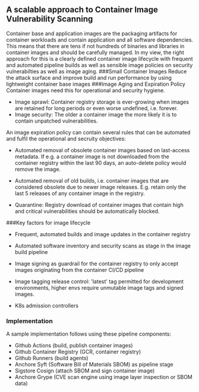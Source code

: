 ## A scalable approach to Container Image Vulnerability Scanning

Container base and application images are the packaging artifacts for container workloads and contain application and all software dependencies. This means that there are tens if not hundreds of binaries and libraries in container images and should be carefully managed. In my view, the right approach for this is a clearly defined container image lifecycle with frequent and automated pipeline builds as well as sensible image policies on security vulnerabilties as well as image aging.
###Small Container Images
Reduce the attack surface and improve build and run performance by using lightweight container base images
###Image Aging and Expiration Policy
Container images need this for operational and security hygiene. 

* Image sprawl: Container registry storage is ever-growing when images are retained for long periods or even worse undefined, i.e. forever.
* Image security: The older a container image the more likely it is to contain unpatched vulnerabilities.

An image expiration policy can contain several rules that can be automated and fulfil the operational and secruity objectives:

* Automated removal of obsolete container images based on last-access metadata. If e.g. a container image is not downloaded from the container registry within the last 90 days, an auto-delete policy would remove the image.

* Automated removal of old builds, i.e. container images that are considered obsolete due to newer image releases. E.g. retain only the last 5 releases of any container image in the registry. 
 
* Quarantine: Registry download of container images that contain high and critical vulnerabilities should be automatically blocked. 

###Key factors for image lifecycle

* Frequent, automated builds and image updates in the container registry

* Automated software inventory and security scans as stage in the image build pipeline

* Image signing as guardrail for the container registry to only accept images originating from the container CI/CD pipeline

* Image tagging release control: 'latest' tag permitted for development environments, higher envs require unmutable image tags and signed images.

* K8s admission controllers 

### Implementation
A sample implementation follows using these pipeline components:

* Github Actions (build, publish container images)
* Github Container Registry (GCR, container registry)
* Github Runners (build agents)
* Anchore Syft (Software Bill of Materials SBOM) as pipeline stage
* Sigstore Cosign (attach SBOM and sign container image)
* Anchore Grype (CVE scan engine using image layer inspection or SBOM data)
